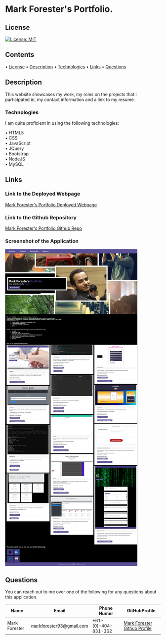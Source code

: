 # Mark Forester's Portfolio.

## License

[![License: MIT](https://img.shields.io/badge/License-MIT-yellow.svg)](https://opensource.org/licenses/MIT)

## Contents

• [License](#license)
• [Description](#description)
• [Technologies](#technologies)
• [Links](#links)
• [Questions](#questions)

## Description

This website showcases my work, my roles on the projects that I participated in, my contact information and a link to my resume.

### Technologies

I am quite proficient in using the following technologies:

• HTML5  
• CSS  
• JavaScript  
• JQuery  
• Bootstrap  
• NodeJS  
• MySQL

## Links

### Link to the Deployed Webpage

[Mark Forester's Portfolio Deployed Webpage](https://Forester93.github.io/MarkForesterPortfolio/)

### Link to the Github Repository

[Mark Forester's Portfolio Github Repo](https://github.com/Forester93/MarkForesterPortfolio/)

### Screenshot of the Application

![Screenshot of the page](./assets/images/screenshot.png)

## Questions

You can reach out to me over one of the following for any questions about this application.

| Name          | Email                    | Phone Numer         | GitHubProfile                                                  |
| ------------- | ------------------------ | ------------------- | -------------------------------------------------------------- |
| Mark Forester | markforester93@gmail.com | +61-(0)-404-831-362 | [Mark Forester Github Profile](https://github.com/Forester93/) |

